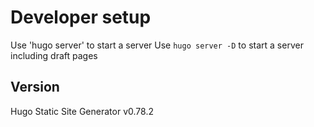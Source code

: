 # Developer setup

Use 'hugo server' to start a server
Use `hugo server -D` to start a server including draft pages

## Version
Hugo Static Site Generator v0.78.2